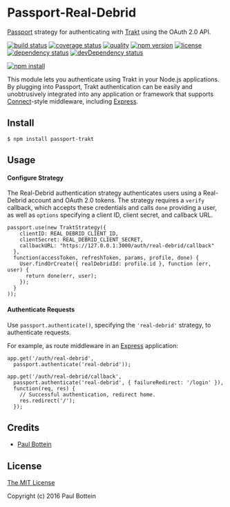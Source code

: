 # Passport-Real-Debrid

[Passport](http://passportjs.org/) strategy for authenticating with [Trakt](http://trakt.tv/)
using the OAuth 2.0 API.

[![build status](https://img.shields.io/travis/alexperrault/passport-trakt.svg?style=flat-square)](http://travis-ci.org/alexperrault/passport-trakt)
[![coverage status](https://img.shields.io/coveralls/alexperrault/passport-trakt.svg?style=flat-square)](https://coveralls.io/r/alexperrault/passport-trakt)
[![quality](https://img.shields.io/codeclimate/github/alexperrault/passport-trakt.svg?style=flat-square)](https://codeclimate.com/github/alexperrault/passport-trakt)
[![npm version](https://img.shields.io/npm/v/passport-trakt.svg?style=flat-square)](https://www.npmjs.com/package/passport-trakt)
[![license](https://img.shields.io/npm/l/passport-trakt.svg?style=flat-square)](http://opensource.org/licenses/MIT)
[![dependency status](https://img.shields.io/david/alexperrault/passport-trakt.svg?style=flat-square)](https://www.npmjs.com/package/passport-trakt)
[![devDependency status](https://img.shields.io/david/dev/alexperrault/passport-trakt.svg?style=flat-square)](https://www.npmjs.com/package/passport-trakt)

[![npm install](https://nodei.co/npm/passport-trakt.png)](https://www.npmjs.com/package/passport-trakt)

This module lets you authenticate using Trakt in your Node.js applications.
By plugging into Passport, Trakt authentication can be easily and
unobtrusively integrated into any application or framework that supports
[Connect](http://www.senchalabs.org/connect/)-style middleware, including
[Express](http://expressjs.com/).

## Install

    $ npm install passport-trakt

## Usage

#### Configure Strategy

The Real-Debrid authentication strategy authenticates users using a Real-Debrid account
and OAuth 2.0 tokens.  The strategy requires a `verify` callback, which accepts
these credentials and calls `done` providing a user, as well as `options`
specifying a client ID, client secret, and callback URL.

    passport.use(new TraktStrategy({
        clientID: REAL_DEBRID_CLIENT_ID,
        clientSecret: REAL_DEBRID_CLIENT_SECRET,
        callbackURL: "https://127.0.0.1:3000/auth/real-debrid/callback"
      },
      function(accessToken, refreshToken, params, profile, done) {
        User.findOrCreate({ realDebridId: profile.id }, function (err, user) {
          return done(err, user);
        });
      }
    ));

#### Authenticate Requests

Use `passport.authenticate()`, specifying the `'real-debrid'` strategy, to
authenticate requests.

For example, as route middleware in an [Express](http://expressjs.com/)
application:

    app.get('/auth/real-debrid',
      passport.authenticate('real-debrid'));

    app.get('/auth/real-debrid/callback', 
      passport.authenticate('real-debrid', { failureRedirect: '/login' }),
      function(req, res) {
        // Successful authentication, redirect home.
        res.redirect('/');
      });

## Credits

  - [Paul Bottein](http://github.com/piitaya)

## License

[The MIT License](https://github.com/piitaya/passport-real-debrid/blob/master/LICENSE)

Copyright (c) 2016 Paul Bottein


